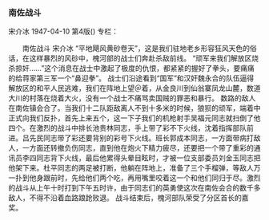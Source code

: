 ### 南佐战斗
宋介冰
1947-04-10
第4版()
专栏：

　　南佐战斗
    宋介冰
    “平地飓风黄砂卷天”，这是我们驻地老乡形容狂风天色的俗话，在这样暴烈的风砂中，槐河部的战士们奔赴杀敌前线。
    “顽军来我们解放区烧杀掠奸……”这个消息在战士中激起了极度的仇恨，都紧紧的握好了拳头，要痛痛的给蒋家第三军一个“鼻迎拳”。
    战士们沿途看到“国军”和汉奸魏永合的队伍逼得解放区的和平人民逃难，我们在阵地上望＠着，从金良川到仙翁寨凤龙山麓，数道大川的村落在烧着大火，没有一个战士不痛骂卖国贼的罪恶和暴行。
    数路的敌人在南佐镇会合了。当我们十二队距敌离人不到十多米的时候，狼狈的顽军，端着中正式向我们反扑，首先上来五个，这一下子我们的机枪射手吴福元同志就扫倒了他四个。在激烈的战斗中排长池贵林同志，手上带了彩不下火线，沈着指挥部队前进。吕先民同志带了彩还要背别的彩号下火线。班长郭成本同志，一方面带病打敌人，一方面还转撤负伤同志，直到他在炮火下精力疲尽，还要把一个带了重彩的通讯员李四同志背下火线，最后他累得头晕目眩时，才被一位支部委员刘金玉同志把他架下来。杜平同志的两足被打断，他躺在阵地上，准备了三个手榴弹，等敌人万一扑到他身跟前时，先给他们两个吃，再用嘴里咬着这一个和他们同归于尽。激烈的战斗从上午十时打到下午五时许，由于同志们的英勇使这次在南佐会合的数千多敌人，不得不沿着血路踉跄败退。
    战斗结束后，槐河部队荣受了分区首长的嘉奖。
